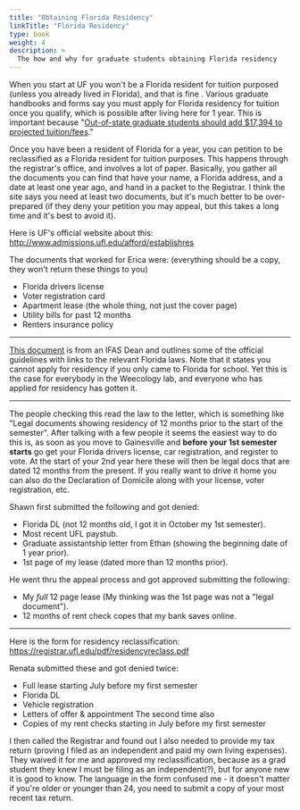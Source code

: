 ```yaml
---
title: "Obtaining Florida Residency"
linkTitle: "Florida Residency"
type: book
weight: 4
description: >
  The how and why for graduate students obtaining Florida residency
---
```


When you start at UF you won't be a Florida resident for tuition purposed (unless you already lived in Florida), and that is fine . Various graduate handbooks and forms say you must apply for Florida residency for tuition once you qualify, which is possible after living here for 1 year. This is important because "[Out-of-state graduate students should add $17,394 to projected tuition/fees](http://www.sfa.ufl.edu/cost/)."

Once you have been a resident of Florida for a year, you can petition to be reclassified as a Florida resident for tuition purposes.  This happens through the registrar's office, and involves a lot of paper.  Basically, you gather all the documents you can find that have your name, a Florida address, and a date at least one year ago, and hand in a packet to the Registrar.  I think the site says you need at least two documents, but it's much better to be over-prepared (if they deny your petition you may appeal, but this takes a long time and it's best to avoid it).  

Here is UF's official website about this: http://www.admissions.ufl.edu/afford/establishres

The documents that worked for Erica were: (everything should be a copy, they won't return these things to you)
* Florida drivers license
* Voter registration card
* Apartment lease (the whole thing, not just the cover page)
* Utility bills for past 12 months
* Renters insurance policy

---
[This document](https://github.com/weecology/lab-wiki/blob/master/How%20to%20Get%20Reclassified%20as%20a%20Florida%20Resident%20for%20Tuition%20Purposes.pdf) is from an IFAS Dean and outlines some of the official guidelines with links to the relevant Florida laws. Note that it states you cannot apply for residency if you only came to Florida for school. Yet this is the case for everybody in the Weecology lab, and everyone who has applied for residency has gotten it. 

---
The people checking this read the law to the letter, which is something like "Legal documents showing residency of 12 months prior to the start of the semester". After talking with a few people it seems the easiest way to do this is, as soon as you move to Gainesville and **before your 1st semester starts** go get your Florida drivers license, car registration, and register to vote. At the start of your 2nd  year here these will then be legal docs that are dated 12 months from the present.   If you really want to drive it home you can also do the Declaration of Domicile along with your license, voter registration, etc. 

Shawn first submitted the following and got denied:
* Florida DL (not 12 months old, I got it in October my 1st semester).
* Most recent UFL paystub.
* Graduate assistantship letter from Ethan (showing the beginning date of 1 year prior).
* 1st page of my lease (dated more than 12 months prior).  

He went thru the appeal process and got approved submitting the following:  
* My *full* 12 page lease (My thinking was the 1st page was not a "legal document").  
* 12 months of rent check copes that my bank saves online. 

---

Here is the form for residency reclassification: https://registrar.ufl.edu/pdf/residencyreclass.pdf 

Renata submitted these and got denied twice:
* Full lease starting July before my first semester
* Florida DL
* Vehicle registration
* Letters of offer & appointment
The second time also
* Copies of my rent checks starting in July before my first semester

I then called the Registrar and found out I also needed to provide my tax return (proving I filed as an independent and paid my own living expenses). They waived it for me and approved my reclassification, because as a grad student they knew I must be filing as an independent(?), but for anyone new it is good to know. The language in the form confused me - it doesn't matter if you're older or younger than 24, you need to submit a copy of your most recent tax return. 